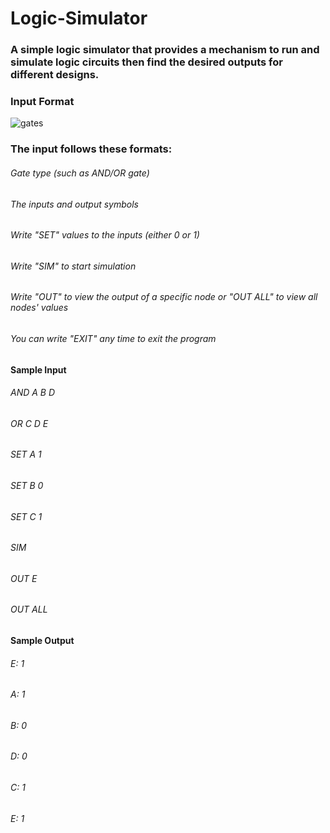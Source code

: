 # Logic-Simulator
### A simple logic simulator that provides a mechanism to run and simulate logic circuits then find the desired outputs for different designs.

### Input Format
![gates](https://user-images.githubusercontent.com/81903080/192406733-f2eeaa70-a0ad-440d-9d4b-169f610beb34.png)

### The input follows these formats:

###### Gate type (such as AND/OR gate)
###### The inputs and output symbols
###### Write "SET" values to the inputs (either 0 or 1)
###### Write "SIM" to start simulation
###### Write "OUT" to view the output of a specific node or "OUT ALL" to view all nodes' values
###### You can write "EXIT" any time to exit the program

#### Sample Input 
###### AND A B D
###### OR C D E
###### SET A 1
###### SET B 0 
###### SET C 1
###### SIM 
###### OUT E
###### OUT ALL

#### Sample Output
###### E: 1
###### A: 1
###### B: 0
###### D: 0
###### C: 1
###### E: 1
